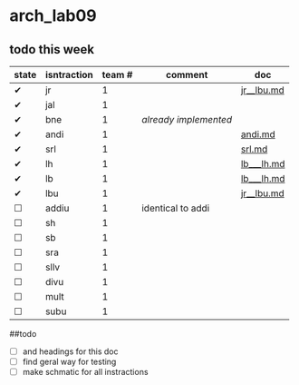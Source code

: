 # arch_lab09


## todo this week
state|isntraction| team #  |comment            | doc 
-----|-----------|---------|-------------------|---------
✔    |jr         |     1   |                        |[jr__lbu.md](Doc/README__jr___lbu.md) 
✔    |jal        |     1   |                        | 
✔    |bne        |     1   |*already implemented*   | 
✔    |andi       |     1   |                        |[andi.md](Doc/andi.md)
✔    |srl        |     1   |                        |[srl.md](Doc/srl.md)
✔    |lh         |     1   |                        |[lb___lh.md](Doc/README___lb___lh.md)
✔    |lb         |     1   |                        |[lb___lh.md](Doc/README___lb___lh.md)
✔    |lbu        |     1   |                        |[jr__lbu.md](Doc/README__jr___lbu.md)
☐    |addiu      |     1   |identical to addi       |    
☐    |sh         |     1   |                        |                               
☐    |sb         |     1   |                        |                               
☐    |sra        |     1   |                        |                               
☐    |sllv       |     1   |                        |                               
☐    |divu       |     1   |                        |                               
☐    |mult       |     1   |                        |                               
☐    |subu       |     1   |                        |                               

##todo 

- [ ] and headings for this doc
- [ ] find geral way for testing
- [ ] make schmatic for all instractions
